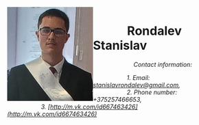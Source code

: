 <img src="Rondalev.JPG" align=left width="200" height="220" alt="Rondalev">

# &nbsp; &nbsp; &nbsp; &nbsp; &nbsp; &nbsp; **Rondalev Stanislav**
&nbsp; &nbsp; &nbsp; &nbsp; &nbsp; &nbsp; &nbsp; &nbsp; &nbsp; &nbsp; &nbsp; &nbsp; *Contact information:*

&nbsp; &nbsp; &nbsp; &nbsp; &nbsp; &nbsp; &nbsp; &nbsp; &nbsp; &nbsp; *1. Email: stanislavrondalev@gmail.com,*\
&nbsp; &nbsp; &nbsp; &nbsp; &nbsp; &nbsp; &nbsp; &nbsp; &nbsp; &nbsp; *2. Phone number: +375257466653,*\
&nbsp; &nbsp; &nbsp; &nbsp; &nbsp; &nbsp; &nbsp; &nbsp; &nbsp; &nbsp; *3. [http://m.vk.com/id667463426](http://m.vk.com/id667463426)*
